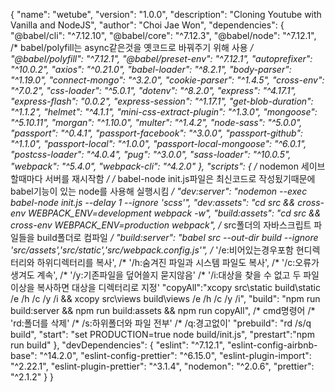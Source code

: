{
  "name": "wetube",
  "version": "1.0.0",
  "description": "Cloning Youtube with Vanilla and NodeJS",
  "author": "Choi Jae Won",
  "dependencies": {
    "@babel/cli": "^7.12.10",
    "@babel/core": "^7.12.3",
    "@babel/node": "^7.12.1",
    /* babel/polyfill는 async같은것을 옛코드로 바꿔주기 위해 사용 */
    "@babel/polyfill": "^7.12.1",
    "@babel/preset-env": "^7.12.1",
    "autoprefixer": "^10.0.2",
    "axios": "^0.21.0",
    "babel-loader": "^8.2.1",
    "body-parser": "^1.19.0",
    "connect-mongo": "^3.2.0",
    "cookie-parser": "^1.4.5",
    "cross-env": "^7.0.2",
    "css-loader": "^5.0.1",
    "dotenv": "^8.2.0",
    "express": "^4.17.1",
    "express-flash": "0.0.2",
    "express-session": "^1.17.1",
    "get-blob-duration": "^1.1.2",
    "helmet": "^4.1.1",
    "mini-css-extract-plugin": "^1.3.0",
    "mongoose": "^5.10.11",
    "morgan": "^1.10.0",
    "multer": "^1.4.2",
    "node-sass": "^5.0.0",
    "passport": "^0.4.1",
    "passport-facebook": "^3.0.0",
    "passport-github": "^1.1.0",
    "passport-local": "^1.0.0",
    "passport-local-mongoose": "^6.0.1",
    "postcss-loader": "^4.0.4",
    "pug": "^3.0.0",
    "sass-loader": "^10.0.5",
    "webpack": "^5.4.0",
    "webpack-cli": "^4.2.0"
  },
  "scripts": {
      /* nodemon 세이브 할때마다 서버를 재시작함 */
      /* babel-node init.js파일은 최신코드로 작성됬기때문에 babel기능이 있는 node를 사용해 실행시킴 */
    "dev:server": "nodemon --exec babel-node init.js --delay 1 --ignore 'scss'",
    "dev:assets": "cd src && cross-env WEBPACK_ENV=development webpack -w",
    "build:assets": "cd src && cross-env WEBPACK_ENV=production webpack",
    /* src폴더의 자바스크립트 파일들을 build폴더로 컴파일 */
    "build:server": "babel src --out-dir build --ignore 'src/assets','src/static','src/webpack.config.js'",
    /* '/e:비어있는경우포함 현디렉터리와 하위디렉터리를 복사',
    /* '/h:숨겨진 파일과 시스템 파일도 복사',
    /* '/c:오류가 생겨도 계속',
    /* '/y:기존파일을 덮어쓸지 묻지않음'
    /* '/i:대상을 찾을 수 없고 두 파일 이상을 복사하면 대상을 디렉터리로 지정'
    "copyAll":"xcopy src\\static build\\static /e /h /c /y /i && xcopy src\\views build\\views /e /h /c /y /i",
    "build": "npm run build:server && npm run build:assets && npm run copyAll",
    /* cmd명령어
    /* 'rd:폴더를 삭제'
    /* /s:하위폴더와 파일 전부'
    /* /q:경고없이'
    "prebuild": "rd /s/q build",
    "start": "set PRODUCTION=true node build/init.js",
    "prestart":"npm run build"
  },
  "devDependencies": {
    "eslint": "^7.12.1",
    "eslint-config-airbnb-base": "^14.2.0",
    "eslint-config-prettier": "^6.15.0",
    "eslint-plugin-import": "^2.22.1",
    "eslint-plugin-prettier": "^3.1.4",
    "nodemon": "^2.0.6",
    "prettier": "^2.1.2"
  }
}
